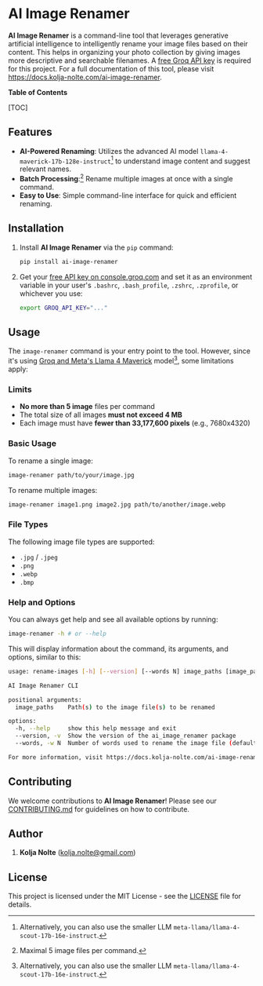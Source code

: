 # AI Image Renamer

**AI Image Renamer** is a command-line tool that leverages generative artificial intelligence to intelligently rename your image files based on their content. This helps in organizing your photo collection by giving images more descriptive and searchable filenames. A [free Groq API key](https://console.groq.com/keys) is required for this project. For a full documentation of this tool, please visit https://docs.kolja-nolte.com/ai-image-renamer.

**Table of Contents**

[TOC]

## Features

- **AI-Powered Renaming**: Utilizes the advanced AI model `llama-4-maverick-17b-128e-instruct`[^1] to understand image content and suggest relevant names.
- **Batch Processing**:[^2] Rename multiple images at once with a single command.
- **Easy to Use**: Simple command-line interface for quick and efficient renaming.

## Installation

1. Install **AI Image Renamer** via the `pip` command:

   ```bash
   pip install ai-image-renamer
   ```

2. Get your [free API key on console.groq.com](https://console.groq.com/keys) and set it as an environment variable in  your user's `.bashrc`, `.bash_profile`, `.zshrc`, `.zprofile`, or whichever you use:

   ```bash
   export GROQ_API_KEY="..."
   ```

## Usage

The `image-renamer` command is your entry point to the tool. However, since it's using [Groq and Meta's Llama 4 Maverick](https://console.groq.com/docs/vision) model[^1], some limitations apply:

### Limits

* **No more than 5 image** files per command
* The total size of all images **must not exceed 4 MB**
* Each image must have **fewer than 33,177,600 pixels** (e.g., 7680x4320)

### Basic Usage

To rename a single image:

```bash
image-renamer path/to/your/image.jpg
```

To rename multiple images:

```bash
image-renamer image1.png image2.jpg path/to/another/image.webp
```

### File Types

The following image file types are supported:

* `.jpg` / `.jpeg`
* `.png`
* `.webp`
* `.bmp`

### Help and Options

You can always get help and see all available options by running:

```bash
image-renamer -h # or --help
```

This will display information about the command, its arguments, and options, similar to this:

```bash
usage: rename-images [-h] [--version] [--words N] image_paths [image_paths ...]

AI Image Renamer CLI

positional arguments:
  image_paths    Path(s) to the image file(s) to be renamed

options:
  -h, --help     show this help message and exit
  --version, -v  Show the version of the ai_image_renamer package
  --words, -w N  Number of words used to rename the image file (default: 8)

For more information, visit https://docs.kolja-nolte.com/ai-image-renamer
```

## Contributing

We welcome contributions to **AI Image Renamer**! Please see our [CONTRIBUTING.md](CONTRIBUTING.md) for guidelines on how to contribute.

## Author

1. **Kolja Nolte** (kolja.nolte@gmail.com)

## License

This project is licensed under the MIT License - see the [LICENSE](LICENSE) file for details.

[^1]: Alternatively, you can also use the smaller LLM `meta-llama/llama-4-scout-17b-16e-instruct`.
[^2]: Maximal 5 image files per command.
